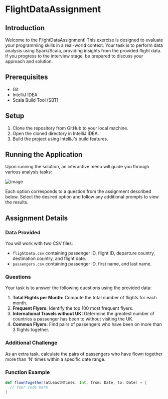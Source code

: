# FlightDataAssignment

## Introduction

Welcome to the FlightDataAssignment! This exercise is designed to evaluate your programming skills in a real-world context. Your task is to perform data analysis using Spark/Scala, providing insights from the provided flight data. If you progress to the interview stage, be prepared to discuss your approach and solution.

## Prerequisites

- Git
- IntelliJ IDEA
- Scala Build Tool (SBT)

## Setup

1. Clone the repository from GitHub to your local machine.
2. Open the cloned directory in IntelliJ IDEA.
3. Build the project using IntelliJ's build features.

## Running the Application

Upon running the solution, an interactive menu will guide you through various analysis tasks:

![image](https://github.com/Mario4272/FlightDataAssignment/assets/19327923/82101490-b1b6-4431-9997-3380fe9eaba0)


Each option corresponds to a question from the assignment described below. Select the desired option and follow any additional prompts to view the results.

## Assignment Details

### Data Provided

You will work with two CSV files:

- `flightData.csv` containing passenger ID, flight ID, departure country, destination country, and flight date.
- `passengers.csv` containing passenger ID, first name, and last name.

### Questions

Your task is to answer the following questions using the provided data:

1. **Total Flights per Month:** Compute the total number of flights for each month.
2. **Frequent Flyers:** Identify the top 100 most frequent flyers.
3. **International Travels without UK:** Determine the greatest number of countries a passenger has been to without visiting the UK.
4. **Common Flyers:** Find pairs of passengers who have been on more than 3 flights together.

### Additional Challenge

As an extra task, calculate the pairs of passengers who have flown together more than 'N' times within a specific date range.

### Function Example

```scala
def flownTogether(atLeastNTimes: Int, from: Date, to: Date) = {
  // Your code here
}

